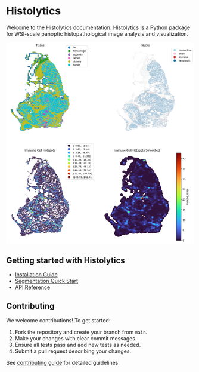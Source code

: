 # Histolytics

Welcome to the Histolytics documentation. Histolytics is a Python package for WSI-scale panoptic histopathological image analysis and visualization.

![Histolytics Logo](img/index.png)

## Getting started with Histolytics

- [Installation Guide](installation.md)
- [Segmentation Quick Start](./user_guide/seg/getting_started_seg.md)
- [API Reference](api/index.md)

## Contributing

We welcome contributions! To get started:

1. Fork the repository and create your branch from `main`.
2. Make your changes with clear commit messages.
3. Ensure all tests pass and add new tests as needed.
4. Submit a pull request describing your changes.

See [contributing guide](https://github.com/HautaniemiLab/histolytics#) for detailed guidelines.
